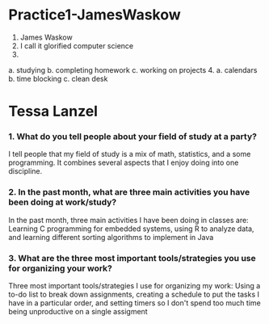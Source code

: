 # Practice1-JamesWaskow

1. James Waskow
2. I call it glorified computer science
3. 
a. studying
b. completing homework
c. working on projects
4. 
a. calendars
b. time blocking
c. clean desk




# Tessa Lanzel

### 1. What do you tell people about your field of study at a party?
  I tell people that my field of study is a mix of math, statistics, and a some programming. It combines several aspects that I enjoy doing into one discipline. 
  
### 2. In the past month, what are three main activities you have been doing at work/study?
  In the past month, three main activities I have been doing in classes are:
    Learning C programming for embedded systems, using R to analyze data, and learning different sorting algorithms to implement in Java
  
### 3. What are the three most important tools/strategies you use for organizing your work? 
  Three most important tools/strategies I use for organizing my work: 
    Using a to-do list to break down assignments, creating a schedule to put the tasks I have in a particular order, and setting timers so I don't spend too much time       being unproductive on a single assigment
